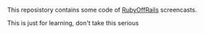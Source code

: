 This reposistory contains some code of [RubyOffRails](http://rubyoffrails.com)
screencasts.

This is just for learning, don't take this serious
